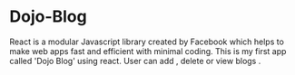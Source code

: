 # Dojo-Blog
React is a modular Javascript library created by Facebook which helps to make web apps fast and efficient with minimal coding. This is my first app called 'Dojo Blog' using react. User can add , delete or view blogs .
